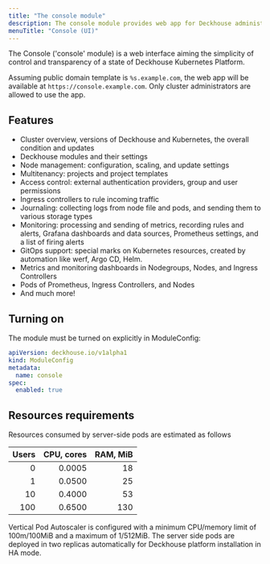 ```yaml
---
title: "The console module"
description: The console module provides web app for Deckhouse administration
menuTitle: "Console (UI)"
---
```


The Console ('console' module) is a web interface aiming the simplicity of control and transparency
of a state of Deckhouse Kubernetes Platform.

Assuming public domain template is `%s.example.com`, the web app will be available at
`https://console.example.com`. Only cluster administrators are allowed to use the app.

## Features

- Cluster overview, versions of Deckhouse and Kubernetes, the overall condition and updates
- Deckhouse modules and their settings
- Node management: configuration, scaling, and update settings
- Multitenancy: projects and project templates
- Access control: external authentication providers, group and user permissions
- Ingress controllers to rule incoming traffic
- Journaling: collecting logs from node file and pods, and sending them to various storage types
- Monitoring: processing and sending of metrics, recording rules and alerts, Grafana dashboards and data sources, Prometheus settings, and a list of firing alerts
- GitOps support: special marks on Kubernetes resources, created by automation like werf, Argo CD, Helm.
- Metrics and monitoring dashboards in Nodegroups, Nodes, and Ingress Controllers
- Pods of Prometheus, Ingress Controllers, and Nodes
- And much more!

## Turning on

The module must be turned on explicitly in ModuleConfig:

```yaml
apiVersion: deckhouse.io/v1alpha1
kind: ModuleConfig
metadata:
  name: console
spec:
  enabled: true
```


## Resources requirements

Resources consumed by server-side pods are estimated as follows

| Users | CPU, cores | RAM, MiB |
| ----: | ---------: | -------: |
|     0 |     0.0005 |       18 |
|     1 |     0.0500 |       25 |
|    10 |     0.4000 |       53 |
|   100 |     0.6500 |      130 |

Vertical Pod Autoscaler is configured with a minimum CPU/memory limit of 100m/100MiB and a maximum of 1/512MiB.
The server side pods are deployed in two replicas automatically for Deckhouse platform installation in HA mode.

